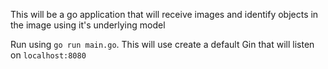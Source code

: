 This will be a go application that will receive images and identify objects in the image using it's underlying model

Run using `go run main.go`. This will use create a default Gin that will listen on `localhost:8080`